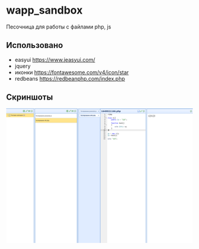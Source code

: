 # wapp_sandbox

Песочница для работы с файлами php, js

## Использовано

- easyui https://www.jeasyui.com/
- jquery
- иконки https://fontawesome.com/v4/icon/star
- redbeans https://redbeanphp.com/index.php

## Скриншоты

![](/screenshots/screenshot_01.png)